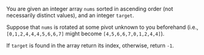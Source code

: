You are given an integer array `nums` sorted in ascending order (not necessarily distinct values), and an integer `target`.

Suppose that `nums` is rotated at some pivot unknown to you beforehand (i.e., `[0,1,2,4,4,4,5,6,6,7]` might become `[4,5,6,6,7,0,1,2,4,4]`).

If `target` is found in the array return its index, otherwise, return `-1`.